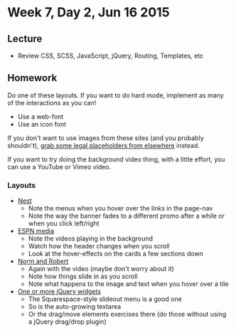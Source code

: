 # Week 7, Day 2, Jun 16 2015

## Lecture

- Review CSS, SCSS, JavaScript, jQuery, Routing, Templates, etc

## Homework

Do one of these layouts. If you want to do hard mode, implement as many of the interactions as you can!

- Use a web-font
- Use an icon font

If you don't want to use images from these sites (and you probably shouldn't), [grab some legal placeholders from 
elsewhere](http://www.pexels.com/) instead.

If you want to try doing the background video thing, with a little effort, you can use a YouTube or Vimeo video. 

### Layouts

- [Nest](https://nest.com/)
  - Note the menus when you hover over the links in the page-nav
  - Note the way the banner fades to a different promo after a while or when you click left/right
- [ESPN media](https://mediadistribution.espn.com/)
  - Note the videos playing in the background
  - Watch how the header changes when you scroll
  - Look at the hover-effects on the cards a few sections down
- [Norm and Robert](http://normandrobert.com/)
  - Again with the video (maybe don't worry about it)
  - Note how things slide in as you scroll
  - Note what happens to the image and text when you hover over a tile
- [One or more jQuery widgets](https://github.com/tiy-durham-fe-cohort4/resources/blob/master/assignments/js-widgets.md)
  - The Squarespace-style slideout menu is a good one
  - So is the auto-growing textarea
  - Or the drag/move elements exercises there (do those without using a jQuery drag/drop plugin)
